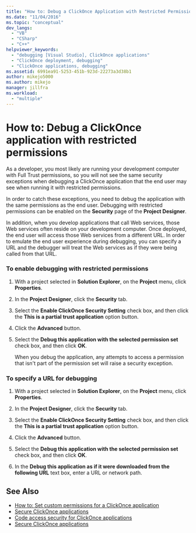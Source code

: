 ```yaml
---
title: "How to: Debug a ClickOnce Application with Restricted Permissions | Microsoft Docs"
ms.date: "11/04/2016"
ms.topic: "conceptual"
dev_langs:
  - "VB"
  - "CSharp"
  - "C++"
helpviewer_keywords:
  - "debugging [Visual Studio], ClickOnce applications"
  - "ClickOnce deployment, debugging"
  - "ClickOnce applications, debugging"
ms.assetid: 6991ea91-5253-451b-923d-22273a3d38b1
author: mikejo5000
ms.author: mikejo
manager: jillfra
ms.workload:
  - "multiple"
---
```

# How to: Debug a ClickOnce application with restricted permissions
As a developer, you most likely are running your development computer with Full Trust permissions, so you will not see the same security exceptions when debugging a ClickOnce application that the end user may see when running it with restricted permissions.

 In order to catch these exceptions, you need to debug the application with the same permissions as the end user. Debugging with restricted permissions can be enabled on the **Security** page of the **Project Designer**.

 In addition, when you develop applications that call Web services, those Web services often reside on your development computer. Once deployed, the end user will access those Web services from a different URL. In order to emulate the end user experience during debugging, you can specify a URL and the debugger will treat the Web services as if they were being called from that URL.

### To enable debugging with restricted permissions

1.  With a project selected in **Solution Explorer**, on the **Project** menu, click **Properties**.

2.  In the **Project Designer**, click the **Security** tab.

3.  Select the **Enable ClickOnce Security Setting** check box, and then click the **This is a partial trust application** option button.

4.  Click the **Advanced** button.

5.  Select the **Debug this application with the selected permission set** check box, and then click **OK**.

     When you debug the application, any attempts to access a permission that isn't part of the permission set will raise a security exception.

### To specify a URL for debugging

1.  With a project selected in **Solution Explorer**, on the **Project** menu, click **Properties**.

2.  In the **Project Designer**, click the **Security** tab.

3.  Select the **Enable ClickOnce Security Setting** check box, and then click the **This is a partial trust application** option button.

4.  Click the **Advanced** button.

5.  Select the **Debug this application with the selected permission set** check box, and then click **OK**.

6.  In the **Debug this application as if it were downloaded from the following URL** text box, enter a URL or network path.

## See Also
- [How to: Set custom permissions for a ClickOnce application](../deployment/how-to-set-custom-permissions-for-a-clickonce-application.md)
- [Secure ClickOnce applications](../deployment/securing-clickonce-applications.md)
- [Code access security for ClickOnce applications](../deployment/code-access-security-for-clickonce-applications.md)
- [Secure ClickOnce applications](../deployment/securing-clickonce-applications.md)